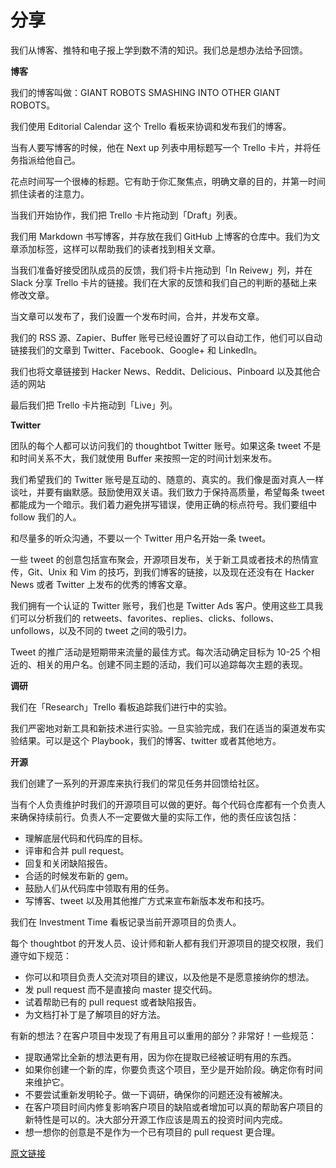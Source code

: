 # 分享

我们从博客、推特和电子报上学到数不清的知识。我们总是想办法给予回馈。

**博客**

我们的博客叫做：GIANT ROBOTS SMASHING INTO OTHER GIANT ROBOTS。

我们使用 Editorial Calendar 这个 Trello 看板来协调和发布我们的博客。

当有人要写博客的时候，他在 Next up 列表中用标题写一个 Trello 卡片，并将任务指派给他自己。

花点时间写一个很棒的标题。它有助于你汇聚焦点，明确文章的目的，并第一时间抓住读者的注意力。

当我们开始协作，我们把 Trello 卡片拖动到「Draft」列表。

我们用 Markdown 书写博客，并存放在我们 GitHub 上博客的仓库中。我们为文章添加标签，这样可以帮助我们的读者找到相关文章。

当我们准备好接受团队成员的反馈，我们将卡片拖动到「In Reivew」列，并在 Slack 分享 Trello 卡片的链接。我们在大家的反馈和我们自己的判断的基础上来修改文章。

当文章可以发布了，我们设置一个发布时间，合并，并发布文章。

我们的 RSS 源、Zapier、Buffer 账号已经设置好了可以自动工作，他们可以自动链接我们的文章到 Twitter、Facebook、Google+ 和 LinkedIn。

我们也将文章链接到 Hacker News、Reddit、Delicious、Pinboard 以及其他合适的网站

最后我们把 Trello 卡片拖动到「Live」列。

**Twitter**

团队的每个人都可以访问我们的 thoughtbot Twitter 账号。如果这条 tweet 不是和时间关系不大，我们就使用 Buffer 来按照一定的时间计划来发布。

我们希望我们的 Twitter 账号是互动的、随意的、真实的。我们像是面对真人一样谈吐，并要有幽默感。鼓励使用双关语。我们致力于保持高质量，希望每条 tweet 都能成为一个暗示。我们着力避免拼写错误，使用正确的标点符号。我们要组中 follow 我们的人。

和尽量多的听众沟通，不要以一个 Twitter 用户名开始一条 tweet。

一些 tweet 的创意包括宣布聚会，开源项目发布，关于新工具或者技术的热情宣传，Git、Unix 和 Vim 的技巧，到我们博客的链接，以及现在还没有在 Hacker News 或者 Twitter 上发布的优秀的博客文章。

我们拥有一个认证的 Twitter 账号，我们也是 Twitter Ads 客户。使用这些工具我们可以分析我们的 retweets、favorites、replies、clicks、follows、unfollows，以及不同的 tweet 之间的吸引力。

Tweet 的推广活动是短期带来流量的最佳方式。每次活动确定目标为 10-25 个相近的、相关的用户名。创建不同主题的活动，我们可以追踪每次主题的表现。

**调研**

我们在「Research」Trello 看板追踪我们进行中的实验。

我们严密地对新工具和新技术进行实验。一旦实验完成，我们在适当的渠道发布实验结果。可以是这个 Playbook，我们的博客、twitter 或者其他地方。

**开源**

我们创建了一系列的开源库来执行我们的常见任务并回馈给社区。

当有个人负责维护时我们的开源项目可以做的更好。每个代码仓库都有一个负责人来确保持续前行。负责人不一定要做大量的实际工作，他的责任应该包括：

- 理解底层代码和代码库的目标。
- 评审和合并 pull request。
- 回复和关闭缺陷报告。
- 合适的时候发布新的 gem。
- 鼓励人们从代码库中领取有用的任务。
- 写博客、tweet 以及用其他推广方式来宣布新版本发布和技巧。

我们在 Investment Time 看板记录当前开源项目的负责人。

每个 thoughtbot 的开发人员、设计师和新人都有我们开源项目的提交权限，我们遵守如下规范：

- 你可以和项目负责人交流对项目的建议，以及他是不是愿意接纳你的想法。
- 发 pull request 而不是直接向 master 提交代码。
- 试着帮助已有的 pull request 或者缺陷报告。
- 为文档打补丁是了解项目的好方法。

有新的想法？在客户项目中发现了有用且可以重用的部分？非常好！一些规范：

- 提取通常比全新的想法更有用，因为你在提取已经被证明有用的东西。
- 如果你创建一个新的库，你要负责这个项目，至少是开始阶段。确定你有时间来维护它。
- 不要尝试重新发明轮子。做一下调研，确保你的问题还没有被解决。
- 在客户项目时间内修复影响客户项目的缺陷或者增加可以真的帮助客户项目的新特性是可以的。决大部分开源工作应该是周五的投资时间内完成。
- 想一想你的创意是不是作为一个已有项目的 pull request 更合理。

[原文链接](https://thoughtbot.com/playbook/our-company/sharing)
